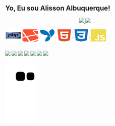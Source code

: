 ## Yo, Eu sou Alisson Albuquerque!

<div align="center">
  <a href="https://github.com/alissonalbuquerque">
  <img height="180em" src="https://github-readme-stats.vercel.app/api?username=alissonalbuquerque&show_icons=true&theme=dark&include_all_commits=true&count_private=true"/>
  <img height="180em" src="https://github-readme-stats.vercel.app/api/top-langs/?username=alissonalbuquerque&layout=compact&langs_count=7&theme=dark"/>
</div
  
 <div style="display: inline_block">
    <br>
   <img align="center" alt="Alisson-PHP" height="40" width="50" src="https://raw.githubusercontent.com/devicons/devicon/master/icons/php/php-original.svg">
    <img align="center" alt="Alisson-PHP" height="40" width="50" src="https://raw.githubusercontent.com/devicons/devicon/master/icons/laravel/laravel-plain.svg">
    <img align="center" alt="Alisson-PHP" height="40" width="50" src="https://raw.githubusercontent.com/devicons/devicon/master/icons/yii/yii-plain.svg">
    <img align="center" alt="Alisson-PHP" height="40" width="50" src="https://raw.githubusercontent.com/devicons/devicon/master/icons/html5/html5-plain.svg">
    <img align="center" alt="Alisson-PHP" height="40" width="50" src="https://raw.githubusercontent.com/devicons/devicon/master/icons/css3/css3-plain.svg">
    <img align="center" alt="Alisson-PHP" height="40" width="50" src="https://raw.githubusercontent.com/devicons/devicon/master/icons/javascript/javascript-plain.svg">
</div>

##
  
<div> 
  <a href="" target="_blank"><img src="https://img.shields.io/badge/YouTube-FF0000?style=for-the-badge&logo=youtube&logoColor=white" target="_blank"></a>
  <a href="" target="_blank"><img src="https://img.shields.io/badge/-Instagram-%23E4405F?style=for-the-badge&logo=instagram&logoColor=white" target="_blank"></a>
 	<a href="" target="_blank"><img src="https://img.shields.io/badge/Twitch-9146FF?style=for-the-badge&logo=twitch&logoColor=white" target="_blank"></a>
  <a href="" target="_blank"><img src="https://img.shields.io/badge/Discord-7289DA?style=for-the-badge&logo=discord&logoColor=white" target="_blank"></a> 
  <a href="mailto:"><img src="https://img.shields.io/badge/Gmail-D14836?style=for-the-badge&logo=gmail&logoColor=white" target="_blank"></a>
  <a href="" target="_blank"><img src="https://img.shields.io/badge/LinkedIn-0077B5?style=for-the-badge&logo=linkedin&logoColor=white" target="_blank"></a>
  <a href="" target="_blank"><img src="https://img.shields.io/badge/Medium-12100E?style=for-the-badge&logo=medium&logoColor=white" target="_blank"></a>
 
  ![Snake animation](https://github.com/alissonalbuquerque/alissonalbuquerque/blob/output/github-contribution-grid-snake.svg)
 
</div>

